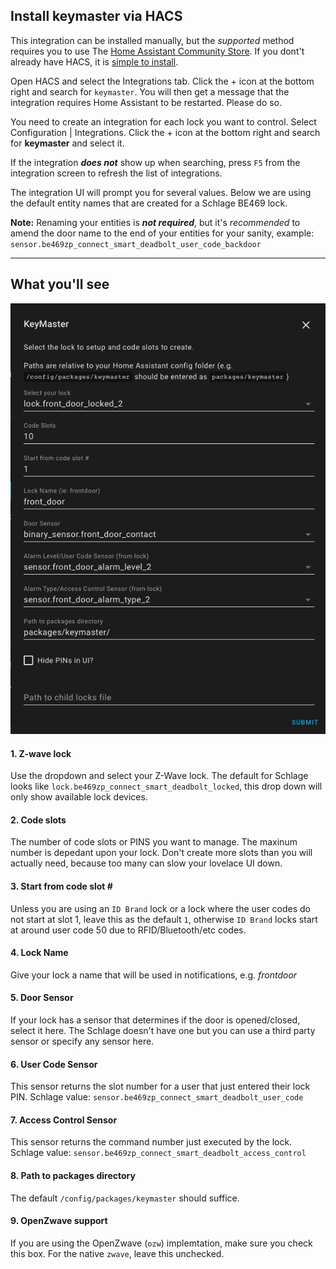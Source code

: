 ## Install keymaster via HACS

This integration can be installed manually, but the *supported* method requires you to use The [Home Assistant Community Store](https://community.home-assistant.io/t/custom-component-hacs/121727).  If you dont't already have HACS, it is [simple to install](https://hacs.xyz/docs/installation/prerequisites).

Open HACS and select the Integrations tab.  Click the + icon at the bottom right and search for `keymaster`.  You will then get a message that the integration requires Home Assistant to be restarted.  Please do so.

You need to create an integration for each lock you want to control.  Select Configuration | Integrations.  Click the + icon at the bottom right and search for **keymaster** and select it.

If the integration **_does not_** show up when searching, press `F5` from the integration screen to refresh the list of integrations. 

The integration UI will prompt you for several values.  Below we are using the default entity names that are created for a Schlage BE469 lock.

**Note:** Renaming your entities is _**not required**_, but it's _recommended_ to amend the door name to the end of your entities for your sanity, example: `sensor.be469zp_connect_smart_deadbolt_user_code_backdoor`

***
## What you'll see

<img src="https://github.com/FutureTense/keymaster/raw/main/docs/integration_screen_wiki.png" alt="Integration Screen" />

#### 1.  **Z-wave lock**
    
Use the dropdown and select your Z-Wave lock.  The default for Schlage looks like `lock.be469zp_connect_smart_deadbolt_locked`, this drop down will only show available lock devices.
#### 2.  **Code slots**

The number of code slots or PINS you want to manage.  The maxinum number is depedant upon your lock.  Don't create more slots than you will actually need, because too many can slow your lovelace UI down.

#### 3. **Start from code slot #** 

Unless you are using an `ID Brand` lock or a lock where the user codes do not start at slot 1, leave this as the default `1`, otherwise `ID Brand` locks start at around user code 50 due to RFID/Bluetooth/etc codes.
#### 4.  **Lock Name**
Give your lock a name that will be used in notifications, e.g. *frontdoor*
#### 5.  **Door Sensor**

If your lock has a sensor that determines if the door is opened/closed, select it here.  The Schlage doesn't have one but you can use a third party sensor or specify any sensor here.
#### 6.  **User Code Sensor**

This sensor returns the slot number for a user that just entered their lock PIN.  Schlage value: `sensor.be469zp_connect_smart_deadbolt_user_code`
#### 7.  **Access Control Sensor**

This sensor returns the command number just executed by the lock.  Schlage value: `sensor.be469zp_connect_smart_deadbolt_access_control`    
#### 8.  **Path to packages directory**

The default `/config/packages/keymaster` should suffice.
#### 9.  **OpenZwave support**

If you are using the OpenZwave (`ozw`) implemtation, make sure you check this box.  For the native `zwave`, leave this unchecked.